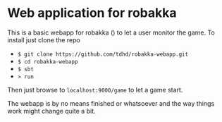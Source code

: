 # Web application for robakka 

This is a basic webapp for robakka () to let a user monitor the game. To install just clone the repo


- `$ git clone https://github.com/tdhd/robakka-webapp.git`
- `$ cd robakka-webapp`
- `$ sbt`
- `> run`

Then just browse to `localhost:9000/game` to let a game start.

The webapp is by no means finished or whatsoever and the way things work might change quite a bit.

